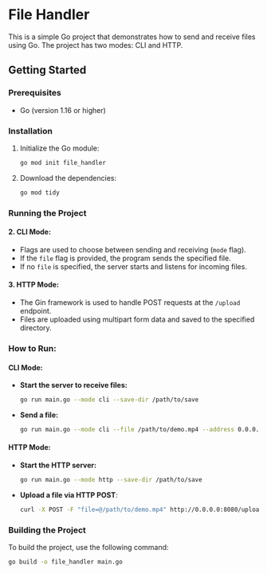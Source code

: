 # File Handler

This is a simple Go project that demonstrates how to send and receive files using Go. The project has two modes: CLI and HTTP.

## Getting Started

### Prerequisites

- Go (version 1.16 or higher)

### Installation

1. Initialize the Go module:

   ```sh
   go mod init file_handler
   ```

2. Download the dependencies:

   ```sh
   go mod tidy
   ```

### Running the Project


#### 2. **CLI Mode**:

- Flags are used to choose between sending and receiving (`mode` flag).
- If the `file` flag is provided, the program sends the specified file.
- If no `file` is specified, the server starts and listens for incoming files.

#### 3. **HTTP Mode**:

- The Gin framework is used to handle POST requests at the `/upload` endpoint.
- Files are uploaded using multipart form data and saved to the specified directory.

### How to Run:

#### CLI Mode:

- **Start the server to receive files:**
  ```sh
  go run main.go --mode cli --save-dir /path/to/save
  ```
- **Send a file:**
  ```sh
  go run main.go --mode cli --file /path/to/demo.mp4 --address 0.0.0.0:8080
  ```

#### HTTP Mode:

- **Start the HTTP server:**
  ```sh
  go run main.go --mode http --save-dir /path/to/save
  ```
- **Upload a file via HTTP POST**:
  ```bash
  curl -X POST -F "file=@/path/to/demo.mp4" http://0.0.0.0:8080/upload
  ```

### Building the Project

To build the project, use the following command:

```sh
go build -o file_handler main.go
```
